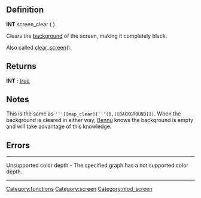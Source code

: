 Definition
----------

**INT** screen\_clear ( )

Clears the [background](background "wikilink") of the screen, making it
completely black.

Also called [clear\_screen](clear_screen "wikilink")().

Returns
-------

**INT** : [true](true "wikilink")

Notes
-----

This is the same as `'''[[map_clear]]'''(0,[[BACKGROUND]])`. When the
background is cleared in either way, [Bennu](Bennu "wikilink") knows the
background is empty and will take advantage of this knowledge.

Errors
------

  ------------------------- --------------------------------------------------------
  Unsupported color depth   - The specified graph has a not supported color depth.
  ------------------------- --------------------------------------------------------

<Category:functions> <Category:screen> <Category:mod_screen>
